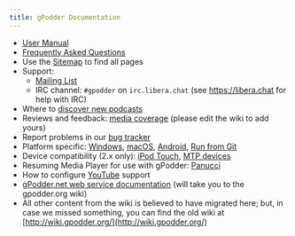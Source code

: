 ```yaml
---
title: gPodder Documentation
---
```


 * [User Manual](user-manual.md)
 * [Frequently Asked Questions](faq.md)
 * Use the [Sitemap](sitemap.md) to find all pages
 * Support:
   * [Mailing List](mailing-list.md)
   * IRC channel: `#gpodder` on `irc.libera.chat` (see https://libera.chat for help with IRC)
 * Where to [discover new podcasts](podcast-directories.md)
 * Reviews and feedback: [media coverage](media-coverage.md) (please edit the wiki to add yours)
 * Report problems in our [bug tracker](https://github.com/gpodder/gpodder/issues)
 * Platform specific: [Windows](windows.md), [macOS](macos.md), [Android](android.md), [Run from Git](run-from-git.md) 
 * Device compatibility (2.x only): [iPod Touch](ipod-touch.md), [MTP devices](mtp-devices.md)
 * Resuming Media Player for use with gPodder: [Panucci](https://github.com/gpodder/panucci)
 * How to configure [YouTube](youtube.md) support
 * [gPodder.net web service documentation](http://wiki.gpodder.org/w/index.php?title=Special%3APrefixIndex&prefix=Web+Services&namespace=0) (will take you to the gpodder.org wiki)
 * All other content from the wiki is believed to have migrated here; but, in case we missed something, you can find the old wiki at [http://wiki.gpodder.org/](http://wiki.gpodder.org/)
